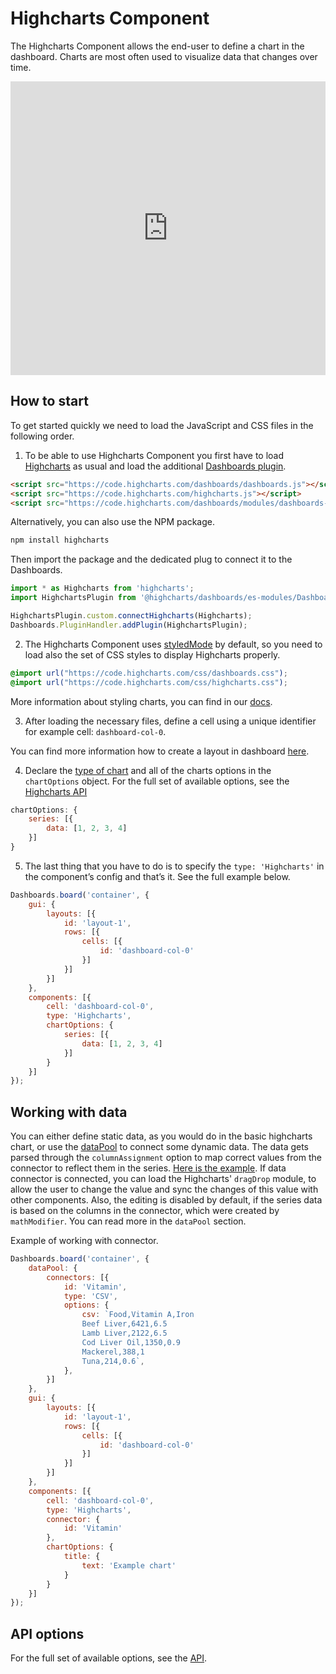 Highcharts Component
===

The Highcharts Component allows the end-user to define a chart in the dashboard. Charts are most often used to visualize data that changes over time.

<iframe style="width: 100%; height: 470px; border: none;" src=https://www.highcharts.com/samples/embed/dashboards/components/component-highcharts allow="fullscreen"></iframe>

## How to start
To get started quickly we need to load the JavaScript and CSS files in the following order.

1. To be able to use Highcharts Component you first have to load [Highcharts](https://code.highcharts.com/highcharts.js) as usual and load the additional [Dashboards plugin](https://code.highcharts.com/dashboards/modules/dashboards-plugin.js).

```html
<script src="https://code.highcharts.com/dashboards/dashboards.js"></script>
<script src="https://code.highcharts.com/highcharts.js"></script>
<script src="https://code.highcharts.com/dashboards/modules/dashboards-plugin.js"></script>
```

Alternatively, you can also use the NPM package.

```bash
npm install highcharts
```

Then import the package and the dedicated plug to connect it to the Dashboards.

```typescript
import * as Highcharts from 'highcharts';
import HighchartsPlugin from '@highcharts/dashboards/es-modules/Dashboards/Plugins/HighchartsPlugin';

HighchartsPlugin.custom.connectHighcharts(Highcharts);
Dashboards.PluginHandler.addPlugin(HighchartsPlugin);
```

2. The Highcharts Component uses [styledMode](https://api.highcharts.com/highcharts/chart.styledMode) by default, so you need to load also the set of CSS styles to display Highcharts properly.
```css
@import url("https://code.highcharts.com/css/dashboards.css");
@import url("https://code.highcharts.com/css/highcharts.css");
```
More information about styling charts, you can find in our [docs](https://www.highcharts.com/docs/chart-design-and-style/style-by-css).

3. After loading the necessary files, define a cell using a unique identifier for example cell: `dashboard-col-0`.

You can find more information how to create a layout in dashboard [here](https://www.highcharts.com/docs/dashboards/your-first-dashboard).

4. Declare the [type of chart](https://www.highcharts.com/docs/chart-and-series-types/chart-types) and all of the charts options in the `chartOptions` object. 
For the full set of available options, see the [Highcharts API](https://api.highcharts.com/highcharts/)

```js
chartOptions: {
    series: [{
        data: [1, 2, 3, 4]
    }]
}
```

5. The last thing that you have to do is to specify the `type: 'Highcharts'` in the component’s config and that’s it. See the full example below.

```js
Dashboards.board('container', {
    gui: {
        layouts: [{
            id: 'layout-1',
            rows: [{
                cells: [{
                    id: 'dashboard-col-0'
                }]
            }]
        }]
    },
    components: [{
        cell: 'dashboard-col-0',
        type: 'Highcharts',
        chartOptions: {
            series: [{
                data: [1, 2, 3, 4]
            }]
        }
    }]
});
```

## Working with data
You can either define static data, as you would do in the basic highcharts chart, or use the [dataPool](https://www.highcharts.com/docs/dashboards/data-handling) to connect some dynamic data. The data gets parsed through the `columnAssignment` option to map correct values from the connector to reflect them in the series.
[Here is the example](https://www.highcharts.com/samples/embed/dashboards/components/component-highcharts). If data connector is connected, you can load the Highcharts' `dragDrop` module, to allow the user to change the value and sync the changes of this value with other components. Also, the editing is disabled by default, if the series data is based on the columns in the connector, which were created by `mathModifier`. You can read more in the `dataPool` section.

Example of working with connector.
```js
Dashboards.board('container', {
    dataPool: {
        connectors: [{
            id: 'Vitamin',
            type: 'CSV',
            options: {
                csv: `Food,Vitamin A,Iron
                Beef Liver,6421,6.5
                Lamb Liver,2122,6.5
                Cod Liver Oil,1350,0.9
                Mackerel,388,1
                Tuna,214,0.6`,
            },
        }]
    },
    gui: {
        layouts: [{
            id: 'layout-1',
            rows: [{
                cells: [{
                    id: 'dashboard-col-0'
                }]
            }]
        }]
    },
    components: [{
        cell: 'dashboard-col-0',
        type: 'Highcharts',
        connector: {
            id: 'Vitamin'
        },
        chartOptions: {
            title: {
                text: 'Example chart'
            }
        }
    }]
});
```

## API options
For the full set of available options, see the [API](https://api.highcharts.com/dashboards/#interfaces/Dashboards_Plugins_HighchartsComponent.HighchartsComponent.Options).





